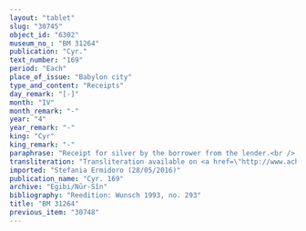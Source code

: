 ```yaml
---
layout: "tablet"
slug: "30745"
object_id: "6302"
museum_no_: "BM 31264"
publication: "Cyr."
text_number: "169"
period: "Each"
place_of_issue: "Babylon city"
type_and_content: "Receipts"
day_remark: "[-]"
month: "IV"
month_remark: "-"
year: "4"
year_remark: "-"
king: "Cyr"
king_remark: "-"
paraphrase: "Receipt for silver by the borrower from the lender.<br /> Concerns the debt (<em>u&#39;iltu</em>) for 10 minas of silver that <strong>A</strong> issued against <strong>B</strong>. The present document confirms that the latter received the full amount of silver from <strong>A</strong>. This does not include the 12 1/2 shekels of silver for the purchase of mustard-seeds (<em>kas&ucirc;</em>). Names of 3 witnesses and the scribe.<br /> &nbsp;<br /> <strong>A </strong>= Iddin-Marduk/Iqī&scaron;āya//Nūr-S&icirc;n; <strong>B </strong>= Zēria/Bēl&scaron;unu//&Scaron;alla"
transliteration: "Transliteration available on <a href=\"http://www.achemenet.com/fr/item/?/sources-textuelles/textes-par-langues-et-ecritures/babylonien/autres-archives-privees/1668951\" target=\"_blank\">Achemenet</a>"
imported: "Stefania Ermidoro (28/05/2016)"
publication_name: "Cyr. 169"
archive: "Egibi/Nūr-Sîn"
bibliography: "Reedition: Wunsch 1993, no. 293"
title: "BM 31264"
previous_item: "30748"
---
```

